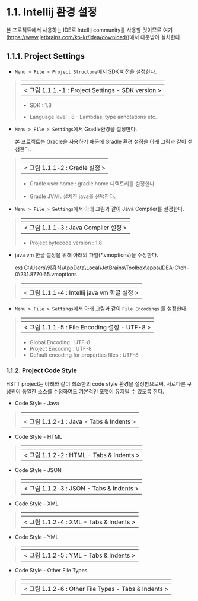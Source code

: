 # 1.1. Intellij 환경 설정

본 프로젝트에서 사용하는 IDE로 Intellij community를 사용할 것이므로 여기(https://www.jetbrains.com/ko-kr/idea/download/)에서 다운받아 설치한다.

## 1.1.1. Project Settings

- `Menu > File > Project Structure`에서 SDK 버전을 설정한다.
>| <img title="" src="../images/devEnv/Intellij-project-structure.png" alt="" data-align="inline"> |
>|:-----------------------------------------------------------------------------------------------:|
>|                        < 그림 1.1.1.-1 : Project Settings - SDK version >                         |
>- SDK : 1.8
>
>- Language level : 8 - Lambdas, type annotations etc.


- `Menu > File > Settings`에서 Gradle환경을 설정한다.
  
  본 프로젝트는 Gradle을 사용하기 때문에 Gradle 환경 설정을 아래 그림과 같이 설정한다.

>| <img title="" src="../images/devEnv/intellij-settings-gradle.png" alt="" data-align="inline"> |
>|:---------------------------------------------------------------------------------------------:|
>|                                  < 그림 1.1.1-2 : Gradle 설정 >                                   |
>- Gradle user home : gradle home 디렉토리를 설정한다.
>
>- Gradle JVM : 설치한 java를 선택한다.



- `Menu > File > Settings`에서 아래 그림과 같이 Java Compiler를 설정한다.

>| <img title="" src="../images/devEnv/intellij-settings-java.png" alt="" data-align="inline"> |
>|:-------------------------------------------------------------------------------------------:|
>|                              < 그림 1.1.1-3 : Java Compiler 설정 >                              |
>- Project bytecode version : 1.8


- java vm 한글 설정을 위해 아래의 파일(*.vmoptions)을 수정한다.
  
  ex) C:\Users\임흥식\AppData\Local\JetBrains\Toolbox\apps\IDEA-C\ch-0\231.8770.65.vmoptions

>| <img title="" src="../images/devEnv/intellij-vmoptions.png" alt="" data-align="inline"> |
>|:---------------------------------------------------------------------------------------:|
>|                         < 그림 1.1.1-4 : Intellij java vm 한글 설정 >                         |

- `Menu > File > Settings`에서 아래 그림과 같이 `File Encodings` 를 설정한다.


>| <img title="" src="../images/devEnv/intellij-settins-file-encodings.png" alt="" data-align="inline"> |
>|:----------------------------------------------------------------------------------------------------:|
>|                              < 그림 1.1.1-5 : File Encoding 설정 - UTF-8 >                               |
>- Global Encoding : UTF-8
>- Project Encoding : UTF-8
>- Default encoding for properties files : UTF-8

### 1.1.2. Project Code Style
HSTT project는 아래와 같이 최소한의 code style 환경을 설정함으로써, 
서로다른 구성원이 동일한 소스를 수정하여도 기본적인 포맷이 유지될 수 있도록 한다.

- Code Style - Java
>| <img title="" src="../images/devEnv/Intellij-project-settings-code-style-java.png" alt="" data-align="inline"> |
>|:--------------------------------------------------------------------------------------------------------------:|
>|                                     < 그림 1.1.2-1 : Java - Tabs & Indents >                                     |

- Code Style - HTML
>| <img title="" src="../images/devEnv/Intellij-project-settings-code-style-html.png" alt="" data-align="inline"> |
>|:--------------------------------------------------------------------------------------------------------------:|
>|                                     < 그림 1.1.2-2 : HTML - Tabs & Indents >                                     |


- Code Style - JSON
>| <img title="" src="../images/devEnv/Intellij-project-settings-code-style-json.png" alt="" data-align="inline"> |
>|:--------------------------------------------------------------------------------------------------------------:|
>|                                     < 그림 1.1.2-3 : JSON - Tabs & Indents >                                     |


- Code Style - XML
>| <img title="" src="../images/devEnv/Intellij-project-settings-code-style-xml.png" alt="" data-align="inline"> |
>|:-------------------------------------------------------------------------------------------------------------:|
>|                                     < 그림 1.1.2-4 : XML - Tabs & Indents >                                     |


- Code Style - YML
>| <img title="" src="../images/devEnv/Intellij-project-settings-code-style-yaml.png" alt="" data-align="inline"> |
>|:--------------------------------------------------------------------------------------------------------------:|
>|                                     < 그림 1.1.2-5 : YML - Tabs & Indents >                                      |


- Code Style - Other File Types
>| <img title="" src="../images/devEnv/Intellij-project-settings-code-style-other.png" alt="" data-align="inline"> |
>|:---------------------------------------------------------------------------------------------------------------:|
>|                               < 그림 1.1.2-6 : Other File Types - Tabs & Indents >                                |

